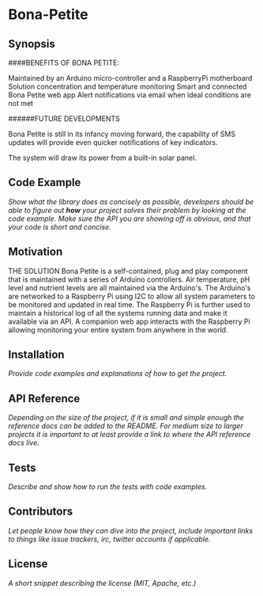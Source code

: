 # Bona-Petite

## Synopsis

####BENEFITS OF BONA PETITE:

Maintained by an Arduino micro-controller and a RaspberryPi motherboard
Solution concentration and temperature monitoring
Smart and connected Bona Petite web app
Alert notifications via email when ideal conditions are not met

######FUTURE DEVELOPMENTS

Bona Petite is still in its infancy moving forward, the capability of SMS updates will provide even quicker notifications of key indicators.


The system will draw its power from a built-in solar panel.


## Code Example

*Show what the library does as concisely as possible, developers should be able to figure out **how** your project solves their problem by looking at the code example. Make sure the API you are showing off is obvious, and that your code is short and concise.*


## Motivation

THE SOLUTION
Bona Petite is a self-contained, plug and play component that is maintained with a series of Arduino controllers. Air temperature, pH level and nutrient levels are all maintained via the Arduino's. The Arduino's are networked to a Raspberry Pi using I2C to allow all system parameters to be monitored and updated in real time. The Raspberry Pi is further used to maintain a historical log of all the systems running data and make it available via an API. A companion web app interacts with the Raspberry Pi allowing monitoring your entire system from anywhere in the world.


## Installation

*Provide code examples and explanations of how to get the project.*

## API Reference

*Depending on the size of the project, if it is small and simple enough the reference docs can be added to the README. For medium size to larger projects it is important to at least provide a link to where the API reference docs live.*

## Tests

*Describe and show how to run the tests with code examples.*

## Contributors

*Let people know how they can dive into the project, include important links to things like issue trackers, irc, twitter accounts if applicable.*

## License

*A short snippet describing the license (MIT, Apache, etc.)*
